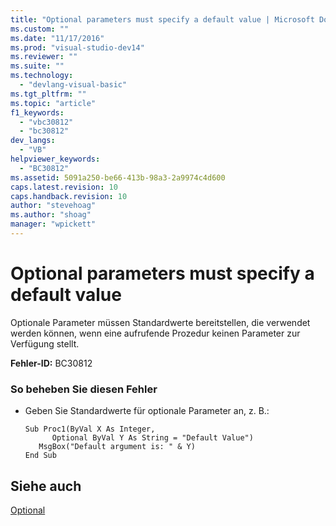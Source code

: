 ```yaml
---
title: "Optional parameters must specify a default value | Microsoft Docs"
ms.custom: ""
ms.date: "11/17/2016"
ms.prod: "visual-studio-dev14"
ms.reviewer: ""
ms.suite: ""
ms.technology: 
  - "devlang-visual-basic"
ms.tgt_pltfrm: ""
ms.topic: "article"
f1_keywords: 
  - "vbc30812"
  - "bc30812"
dev_langs: 
  - "VB"
helpviewer_keywords: 
  - "BC30812"
ms.assetid: 5091a250-be66-413b-98a3-2a9974c4d600
caps.latest.revision: 10
caps.handback.revision: 10
author: "stevehoag"
ms.author: "shoag"
manager: "wpickett"
---
```

# Optional parameters must specify a default value
Optionale Parameter müssen Standardwerte bereitstellen, die verwendet werden können, wenn eine aufrufende Prozedur keinen Parameter zur Verfügung stellt.  
  
 **Fehler\-ID:** BC30812  
  
### So beheben Sie diesen Fehler  
  
-   Geben Sie Standardwerte für optionale Parameter an, z. B.:  
  
    ```  
    Sub Proc1(ByVal X As Integer,   
          Optional ByVal Y As String = "Default Value")  
       MsgBox("Default argument is: " & Y)  
    End Sub  
    ```  
  
## Siehe auch  
 [Optional](../../../visual-basic/language-reference/modifiers/optional.md)